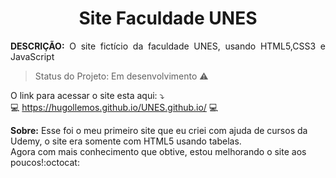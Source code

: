 <h1 align="center"> Site Faculdade UNES </h1>

<p align="justify"> <strong>DESCRIÇÃO:</strong> O site fictício da faculdade UNES, usando HTML5,CSS3 e JavaScript </p>

> Status do Projeto: Em desenvolvimento :warning:

O link para acessar o site esta aqui: :arrow_heading_down: <br>
:computer: https://hugollemos.github.io/UNES.github.io/ :computer: 

<strong>Sobre:</strong> Esse foi o meu primeiro site que eu criei com ajuda de cursos da Udemy, o site era somente com HTML5 usando tabelas.<br>
Agora com mais conhecimento que obtive, estou melhorando o site aos poucos!:octocat:
